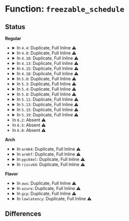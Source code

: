 # Function: <code>freezable_schedule</code>

## Status
<b>Regular</b>
<ul>
<li>
<details>
<summary>In <code>4.4</code>: Duplicate, Full Inline ⚠️</summary>

**Collision:** Static Duplication

**Inline:** Full

**Transformation:** False

**Instances:**

```
In kernel/exit.c (ffffffff81083a6b)
Location: include/linux/freezer.h:168
Inline: True
Inline callers:
  - kernel/exit.c:do_exit
```
```
In kernel/signal.c (ffffffff8108ebc9)
Location: include/linux/freezer.h:168
Inline: True
Inline callers:
  - kernel/signal.c:ptrace_stop
  - kernel/signal.c:do_signal_stop
```
```
In kernel/time/hrtimer.c (ffffffff81823691)
Location: include/linux/freezer.h:168
Inline: True
Inline callers:
  - kernel/time/hrtimer.c:do_nanosleep
```
```
In kernel/futex.c (ffffffff811000fd)
Location: include/linux/freezer.h:168
Inline: True
Inline callers:
  - kernel/futex.c:futex_wait_queue_me
```
</details>
</li>
<li>
<details>
<summary>In <code>4.8</code>: Duplicate, Full Inline ⚠️</summary>

**Collision:** Static Duplication

**Inline:** Full

**Transformation:** False

**Instances:**

```
In kernel/exit.c (ffffffff81086b86)
Location: include/linux/freezer.h:168
Inline: True
Inline callers:
  - kernel/exit.c:do_exit
```
```
In kernel/signal.c (ffffffff81091f0f)
Location: include/linux/freezer.h:168
Inline: True
Inline callers:
  - kernel/signal.c:do_signal_stop
  - kernel/signal.c:ptrace_stop
```
```
In kernel/time/hrtimer.c (ffffffff8189e301)
Location: include/linux/freezer.h:168
Inline: True
Inline callers:
  - kernel/time/hrtimer.c:do_nanosleep
```
```
In kernel/futex.c (ffffffff811070ff)
Location: include/linux/freezer.h:168
Inline: True
Inline callers:
  - kernel/futex.c:futex_wait_queue_me
```
</details>
</li>
<li>
<details>
<summary>In <code>4.10</code>: Duplicate, Full Inline ⚠️</summary>

**Collision:** Static Duplication

**Inline:** Full

**Transformation:** False

**Instances:**

```
In kernel/exit.c (ffffffff8108baef)
Location: include/linux/freezer.h:168
Inline: True
Inline callers:
  - kernel/exit.c:do_exit
```
```
In kernel/signal.c (ffffffff81096ea0)
Location: include/linux/freezer.h:168
Inline: True
Inline callers:
  - kernel/signal.c:do_signal_stop
  - kernel/signal.c:ptrace_stop
```
```
In kernel/time/hrtimer.c (ffffffff818d31a2)
Location: include/linux/freezer.h:168
Inline: True
Inline callers:
  - kernel/time/hrtimer.c:do_nanosleep
```
```
In kernel/futex.c (ffffffff8110e8bf)
Location: include/linux/freezer.h:168
Inline: True
Inline callers:
  - kernel/futex.c:futex_wait_queue_me
```
</details>
</li>
<li>
<details>
<summary>In <code>4.13</code>: Duplicate, Full Inline ⚠️</summary>

**Collision:** Static Duplication

**Inline:** Full

**Transformation:** False

**Instances:**

```
In kernel/exit.c (ffffffff81088ca8)
Location: include/linux/freezer.h:168
Inline: True
Inline callers:
  - kernel/exit.c:do_exit
```
```
In kernel/signal.c (ffffffff810941e2)
Location: include/linux/freezer.h:168
Inline: True
Inline callers:
  - kernel/signal.c:do_signal_stop
  - kernel/signal.c:ptrace_stop
```
```
In kernel/time/hrtimer.c (ffffffff8190a325)
Location: include/linux/freezer.h:168
Inline: True
Inline callers:
  - kernel/time/hrtimer.c:do_nanosleep
```
```
In kernel/futex.c (ffffffff8110fdb5)
Location: include/linux/freezer.h:168
Inline: True
Inline callers:
  - kernel/futex.c:futex_wait_queue_me
```
</details>
</li>
<li>
<details>
<summary>In <code>4.15</code>: Duplicate, Full Inline ⚠️</summary>

**Collision:** Static Duplication

**Inline:** Full

**Transformation:** False

**Instances:**

```
In kernel/exit.c (ffffffff8108f9eb)
Location: include/linux/freezer.h:169
Inline: True
Inline callers:
  - kernel/exit.c:do_exit
```
```
In kernel/signal.c (ffffffff8109b07b)
Location: include/linux/freezer.h:169
Inline: True
Inline callers:
  - kernel/signal.c:do_signal_stop
  - kernel/signal.c:ptrace_stop
```
```
In kernel/time/hrtimer.c (ffffffff8199466b)
Location: include/linux/freezer.h:169
Inline: True
Inline callers:
  - kernel/time/hrtimer.c:do_nanosleep
```
```
In kernel/futex.c (ffffffff8111b0a5)
Location: include/linux/freezer.h:169
Inline: True
Inline callers:
  - kernel/futex.c:futex_wait_queue_me
```
</details>
</li>
<li>
<details>
<summary>In <code>4.18</code>: Duplicate, Full Inline ⚠️</summary>

**Collision:** Static Duplication

**Inline:** Full

**Transformation:** False

**Instances:**

```
In kernel/exit.c (ffffffff8109353a)
Location: include/linux/freezer.h:169
Inline: True
Inline callers:
  - kernel/exit.c:do_exit
```
```
In kernel/signal.c (ffffffff8109efc4)
Location: include/linux/freezer.h:169
Inline: True
Inline callers:
  - kernel/signal.c:do_signal_stop
  - kernel/signal.c:ptrace_stop
```
```
In kernel/time/hrtimer.c (ffffffff819f0bf8)
Location: include/linux/freezer.h:169
Inline: True
Inline callers:
  - kernel/time/hrtimer.c:do_nanosleep
```
```
In kernel/futex.c (ffffffff811281ef)
Location: include/linux/freezer.h:169
Inline: True
Inline callers:
  - kernel/futex.c:futex_wait_queue_me
```
</details>
</li>
<li>
<details>
<summary>In <code>5.0</code>: Duplicate, Full Inline ⚠️</summary>

**Collision:** Static Duplication

**Inline:** Full

**Transformation:** False

**Instances:**

```
In kernel/exit.c (ffffffff8109b7f9)
Location: include/linux/freezer.h:169
Inline: True
Inline callers:
  - kernel/exit.c:do_exit
```
```
In kernel/signal.c (ffffffff810a7286)
Location: include/linux/freezer.h:169
Inline: True
Inline callers:
  - kernel/signal.c:do_signal_stop
  - kernel/signal.c:ptrace_stop
```
```
In kernel/time/hrtimer.c (ffffffff81a2bf78)
Location: include/linux/freezer.h:169
Inline: True
Inline callers:
  - kernel/time/hrtimer.c:do_nanosleep
```
```
In kernel/futex.c (ffffffff81133acf)
Location: include/linux/freezer.h:169
Inline: True
Inline callers:
  - kernel/futex.c:futex_wait_queue_me
```
</details>
</li>
<li>
<details>
<summary>In <code>5.3</code>: Duplicate, Full Inline ⚠️</summary>

**Collision:** Static Duplication

**Inline:** Full

**Transformation:** False

**Instances:**

```
In kernel/exit.c (ffffffff8109fe71)
Location: include/linux/freezer.h:169
Inline: True
Inline callers:
  - kernel/exit.c:do_exit
```
```
In kernel/signal.c (ffffffff810aeff1)
Location: include/linux/freezer.h:169
Inline: True
Inline callers:
  - kernel/signal.c:get_signal
  - kernel/signal.c:do_signal_stop
  - kernel/signal.c:ptrace_stop
```
```
In kernel/time/hrtimer.c (ffffffff81a9c132)
Location: include/linux/freezer.h:169
Inline: True
Inline callers:
  - kernel/time/hrtimer.c:do_nanosleep
```
```
In kernel/futex.c (ffffffff8113ea2f)
Location: include/linux/freezer.h:169
Inline: True
Inline callers:
  - kernel/futex.c:futex_wait_queue_me
```
```
In kernel/audit.c (ffffffff81168e43)
Location: include/linux/freezer.h:169
Inline: True
Inline callers:
  - kernel/audit.c:kauditd_thread
```
```
In mm/oom_kill.c (ffffffff8121cb49)
Location: include/linux/freezer.h:169
Inline: True
Inline callers:
  - mm/oom_kill.c:oom_reaper
```
```
In mm/compaction.c (ffffffff812478b8)
Location: include/linux/freezer.h:169
Inline: True
Inline callers:
  - mm/compaction.c:kcompactd
```
```
In mm/ksm.c (ffffffff812922a4)
Location: include/linux/freezer.h:169
Inline: True
Inline callers:
  - mm/ksm.c:ksm_scan_thread
```
```
In mm/khugepaged.c (ffffffff812ac6d1)
Location: include/linux/freezer.h:169
Inline: True
Inline callers:
  - mm/khugepaged.c:khugepaged
```
```
In fs/ecryptfs/kthread.c (ffffffff814015e3)
Location: include/linux/freezer.h:169
Inline: True
Inline callers:
  - fs/ecryptfs/kthread.c:ecryptfs_threadfn
```
```
In drivers/char/virtio_console.c (ffffffff8169ed95)
Location: include/linux/freezer.h:169
Inline: True
Inline callers:
  - drivers/char/virtio_console.c:wait_port_writable
  - drivers/char/virtio_console.c:port_fops_read
```
</details>
</li>
<li>
<details>
<summary>In <code>5.4</code>: Duplicate, Full Inline ⚠️</summary>

**Collision:** Static Duplication

**Inline:** Full

**Transformation:** False

**Instances:**

```
In kernel/exit.c (ffffffff810a64ef)
Location: include/linux/freezer.h:169
Inline: True
Inline callers:
  - kernel/exit.c:do_exit
```
```
In kernel/signal.c (ffffffff810b5608)
Location: include/linux/freezer.h:169
Inline: True
Inline callers:
  - kernel/signal.c:get_signal
  - kernel/signal.c:do_signal_stop
  - kernel/signal.c:ptrace_stop
```
```
In kernel/time/hrtimer.c (ffffffff81ad3a89)
Location: include/linux/freezer.h:169
Inline: True
Inline callers:
  - kernel/time/hrtimer.c:do_nanosleep
```
```
In kernel/futex.c (ffffffff8114a9a4)
Location: include/linux/freezer.h:169
Inline: True
Inline callers:
  - kernel/futex.c:futex_wait_queue_me
```
```
In kernel/audit.c (ffffffff81174ce3)
Location: include/linux/freezer.h:169
Inline: True
Inline callers:
  - kernel/audit.c:kauditd_thread
```
```
In mm/oom_kill.c (ffffffff8122a529)
Location: include/linux/freezer.h:169
Inline: True
Inline callers:
  - mm/oom_kill.c:oom_reaper
```
```
In mm/compaction.c (ffffffff81255d18)
Location: include/linux/freezer.h:169
Inline: True
Inline callers:
  - mm/compaction.c:kcompactd
```
```
In mm/ksm.c (ffffffff812a2024)
Location: include/linux/freezer.h:169
Inline: True
Inline callers:
  - mm/ksm.c:ksm_scan_thread
```
```
In mm/khugepaged.c (ffffffff812bec05)
Location: include/linux/freezer.h:169
Inline: True
Inline callers:
  - mm/khugepaged.c:khugepaged
```
```
In fs/ecryptfs/kthread.c (ffffffff8141b4d3)
Location: include/linux/freezer.h:169
Inline: True
Inline callers:
  - fs/ecryptfs/kthread.c:ecryptfs_threadfn
```
```
In drivers/char/virtio_console.c (ffffffff816c1b25)
Location: include/linux/freezer.h:169
Inline: True
Inline callers:
  - drivers/char/virtio_console.c:wait_port_writable
  - drivers/char/virtio_console.c:port_fops_read
```
</details>
</li>
<li>
<details>
<summary>In <code>5.8</code>: Duplicate, Full Inline ⚠️</summary>

**Collision:** Static Duplication

**Inline:** Full

**Transformation:** False

**Instances:**

```
In kernel/exit.c (ffffffff810adf59)
Location: include/linux/freezer.h:169
Inline: True
Inline callers:
  - kernel/exit.c:exit_mm
```
```
In kernel/signal.c (ffffffff810be2c6)
Location: include/linux/freezer.h:169
Inline: True
Inline callers:
  - kernel/signal.c:get_signal
  - kernel/signal.c:do_signal_stop
  - kernel/signal.c:ptrace_stop
```
```
In kernel/time/hrtimer.c (ffffffff81bcb9f3)
Location: include/linux/freezer.h:169
Inline: True
Inline callers:
  - kernel/time/hrtimer.c:do_nanosleep
```
```
In kernel/futex.c (ffffffff8115b5c4)
Location: include/linux/freezer.h:169
Inline: True
Inline callers:
  - kernel/futex.c:futex_wait_queue_me
```
```
In kernel/audit.c (ffffffff81186d7a)
Location: include/linux/freezer.h:169
Inline: True
Inline callers:
  - kernel/audit.c:kauditd_thread
```
```
In mm/oom_kill.c (ffffffff812574b9)
Location: include/linux/freezer.h:169
Inline: True
Inline callers:
  - mm/oom_kill.c:oom_reaper
```
```
In mm/compaction.c (ffffffff81284408)
Location: include/linux/freezer.h:169
Inline: True
Inline callers:
  - mm/compaction.c:kcompactd
```
```
In mm/ksm.c (ffffffff812d68dd)
Location: include/linux/freezer.h:169
Inline: True
Inline callers:
  - mm/ksm.c:ksm_scan_thread
```
```
In mm/khugepaged.c (ffffffff812effe8)
Location: include/linux/freezer.h:169
Inline: True
Inline callers:
  - mm/khugepaged.c:khugepaged_wait_work
```
```
In fs/ecryptfs/kthread.c (ffffffff81469fc8)
Location: include/linux/freezer.h:169
Inline: True
Inline callers:
  - fs/ecryptfs/kthread.c:ecryptfs_threadfn
```
```
In drivers/char/virtio_console.c (ffffffff8177724a)
Location: include/linux/freezer.h:169
Inline: True
Inline callers:
  - drivers/char/virtio_console.c:wait_port_writable
  - drivers/char/virtio_console.c:port_fops_read
```
</details>
</li>
<li>
<details>
<summary>In <code>5.11</code>: Duplicate, Full Inline ⚠️</summary>

**Collision:** Static Duplication

**Inline:** Full

**Transformation:** False

**Instances:**

```
In arch/x86/kernel/cpu/sgx/main.c (ffffffff81068f05)
Location: include/linux/freezer.h:169
Inline: True
Inline callers:
  - arch/x86/kernel/cpu/sgx/main.c:ksgxd
```
```
In kernel/exit.c (ffffffff810a95ea)
Location: include/linux/freezer.h:169
Inline: True
Inline callers:
  - kernel/exit.c:exit_mm
```
```
In kernel/signal.c (ffffffff810b95ba)
Location: include/linux/freezer.h:169
Inline: True
Inline callers:
  - kernel/signal.c:get_signal
  - kernel/signal.c:do_signal_stop
  - kernel/signal.c:ptrace_stop
```
```
In kernel/time/hrtimer.c (ffffffff81c44873)
Location: include/linux/freezer.h:169
Inline: True
Inline callers:
  - kernel/time/hrtimer.c:do_nanosleep
```
```
In kernel/futex.c (ffffffff811576f4)
Location: include/linux/freezer.h:169
Inline: True
Inline callers:
  - kernel/futex.c:futex_wait_queue_me
```
```
In kernel/audit.c (ffffffff811840ae)
Location: include/linux/freezer.h:169
Inline: True
Inline callers:
  - kernel/audit.c:kauditd_thread
```
```
In mm/oom_kill.c (ffffffff81262099)
Location: include/linux/freezer.h:169
Inline: True
Inline callers:
  - mm/oom_kill.c:oom_reaper
```
```
In mm/ksm.c (ffffffff812e241a)
Location: include/linux/freezer.h:169
Inline: True
Inline callers:
  - mm/ksm.c:ksm_scan_thread
```
```
In mm/khugepaged.c (ffffffff812fb7a8)
Location: include/linux/freezer.h:169
Inline: True
Inline callers:
  - mm/khugepaged.c:khugepaged_wait_work
```
```
In fs/ecryptfs/kthread.c (ffffffff81484a38)
Location: include/linux/freezer.h:169
Inline: True
Inline callers:
  - fs/ecryptfs/kthread.c:ecryptfs_threadfn
```
```
In drivers/char/virtio_console.c (ffffffff81791f7a)
Location: include/linux/freezer.h:169
Inline: True
Inline callers:
  - drivers/char/virtio_console.c:wait_port_writable
  - drivers/char/virtio_console.c:port_fops_read
```
</details>
</li>
<li>
<details>
<summary>In <code>5.13</code>: Duplicate, Full Inline ⚠️</summary>

**Collision:** Static Duplication

**Inline:** Full

**Transformation:** False

**Instances:**

```
In arch/x86/kernel/cpu/sgx/main.c (ffffffff81069025)
Location: include/linux/freezer.h:169
Inline: True
Inline callers:
  - arch/x86/kernel/cpu/sgx/main.c:ksgxd
```
```
In kernel/exit.c (ffffffff810aa62a)
Location: include/linux/freezer.h:169
Inline: True
Inline callers:
  - kernel/exit.c:exit_mm
```
```
In kernel/signal.c (ffffffff810bad62)
Location: include/linux/freezer.h:169
Inline: True
Inline callers:
  - kernel/signal.c:get_signal
  - kernel/signal.c:do_signal_stop
  - kernel/signal.c:ptrace_stop
```
```
In kernel/time/hrtimer.c (ffffffff81c37ae3)
Location: include/linux/freezer.h:169
Inline: True
Inline callers:
  - kernel/time/hrtimer.c:do_nanosleep
```
```
In kernel/futex.c (ffffffff81158b43)
Location: include/linux/freezer.h:169
Inline: True
Inline callers:
  - kernel/futex.c:futex_wait_queue_me
```
```
In kernel/audit.c (ffffffff81184fda)
Location: include/linux/freezer.h:169
Inline: True
Inline callers:
  - kernel/audit.c:kauditd_thread
```
```
In mm/oom_kill.c (ffffffff812669df)
Location: include/linux/freezer.h:169
Inline: True
Inline callers:
  - mm/oom_kill.c:oom_reaper
```
```
In mm/ksm.c (ffffffff812e9bac)
Location: include/linux/freezer.h:169
Inline: True
Inline callers:
  - mm/ksm.c:ksm_scan_thread
```
```
In mm/khugepaged.c (ffffffff81302578)
Location: include/linux/freezer.h:169
Inline: True
Inline callers:
  - mm/khugepaged.c:khugepaged_wait_work
```
```
In fs/ecryptfs/kthread.c (ffffffff8148a4e8)
Location: include/linux/freezer.h:169
Inline: True
Inline callers:
  - fs/ecryptfs/kthread.c:ecryptfs_threadfn
```
```
In drivers/char/virtio_console.c (ffffffff817749fa)
Location: include/linux/freezer.h:169
Inline: True
Inline callers:
  - drivers/char/virtio_console.c:wait_port_writable
  - drivers/char/virtio_console.c:port_fops_read
```
</details>
</li>
<li>
<details>
<summary>In <code>5.15</code>: Duplicate, Full Inline ⚠️</summary>

**Collision:** Static Duplication

**Inline:** Full

**Transformation:** False

**Instances:**

```
In arch/x86/kernel/cpu/sgx/main.c (ffffffff810739d7)
Location: include/linux/freezer.h:169
Inline: True
Inline callers:
  - arch/x86/kernel/cpu/sgx/main.c:ksgxd
```
```
In kernel/exit.c (ffffffff810bc166)
Location: include/linux/freezer.h:169
Inline: True
Inline callers:
  - kernel/exit.c:exit_mm
```
```
In kernel/signal.c (ffffffff810cd5cc)
Location: include/linux/freezer.h:169
Inline: True
Inline callers:
  - kernel/signal.c:get_signal
  - kernel/signal.c:do_signal_stop
  - kernel/signal.c:ptrace_stop
```
```
In kernel/time/hrtimer.c (ffffffff81d56358)
Location: include/linux/freezer.h:169
Inline: True
Inline callers:
  - kernel/time/hrtimer.c:do_nanosleep
```
```
In kernel/futex.c (ffffffff8117da20)
Location: include/linux/freezer.h:169
Inline: True
Inline callers:
  - kernel/futex.c:futex_wait_queue_me
```
```
In kernel/audit.c (ffffffff811ad3ca)
Location: include/linux/freezer.h:169
Inline: True
Inline callers:
  - kernel/audit.c:kauditd_thread
```
```
In mm/oom_kill.c (ffffffff812a2faf)
Location: include/linux/freezer.h:169
Inline: True
Inline callers:
  - mm/oom_kill.c:oom_reaper
```
```
In mm/ksm.c (ffffffff81331adc)
Location: include/linux/freezer.h:169
Inline: True
Inline callers:
  - mm/ksm.c:ksm_scan_thread
```
```
In mm/khugepaged.c (ffffffff8134c2e8)
Location: include/linux/freezer.h:169
Inline: True
Inline callers:
  - mm/khugepaged.c:khugepaged_wait_work
```
```
In fs/ecryptfs/kthread.c (ffffffff814e1ce8)
Location: include/linux/freezer.h:169
Inline: True
Inline callers:
  - fs/ecryptfs/kthread.c:ecryptfs_threadfn
```
```
In drivers/char/virtio_console.c (ffffffff817f9d27)
Location: include/linux/freezer.h:169
Inline: True
Inline callers:
  - drivers/char/virtio_console.c:wait_port_writable
  - drivers/char/virtio_console.c:port_fops_read
```
</details>
</li>
<li>
<details>
<summary>In <code>5.19</code>: Duplicate, Full Inline ⚠️</summary>

**Collision:** Static Duplication

**Inline:** Full

**Transformation:** False

**Instances:**

```
In arch/x86/kernel/cpu/sgx/main.c (ffffffff81081ec9)
Location: include/linux/freezer.h:169
Inline: True
Inline callers:
  - arch/x86/kernel/cpu/sgx/main.c:ksgxd
```
```
In kernel/exit.c (ffffffff810d2dc6)
Location: include/linux/freezer.h:169
Inline: True
Inline callers:
  - kernel/exit.c:do_exit
```
```
In kernel/signal.c (ffffffff810e5531)
Location: include/linux/freezer.h:169
Inline: True
Inline callers:
  - kernel/signal.c:get_signal
  - kernel/signal.c:do_signal_stop
```
```
In kernel/time/hrtimer.c (ffffffff81f28566)
Location: include/linux/freezer.h:169
Inline: True
Inline callers:
  - kernel/time/hrtimer.c:do_nanosleep
```
```
In kernel/futex/waitwake.c (ffffffff811b7414)
Location: include/linux/freezer.h:169
Inline: True
Inline callers:
  - kernel/futex/waitwake.c:futex_wait_multiple
  - kernel/futex/waitwake.c:futex_wait_queue
```
```
In kernel/audit.c (ffffffff811df0c1)
Location: include/linux/freezer.h:169
Inline: True
Inline callers:
  - kernel/audit.c:kauditd_thread
```
```
In mm/oom_kill.c (ffffffff812fae0f)
Location: include/linux/freezer.h:169
Inline: True
Inline callers:
  - mm/oom_kill.c:oom_reaper
```
```
In mm/ksm.c (ffffffff813a2b42)
Location: include/linux/freezer.h:169
Inline: True
Inline callers:
  - mm/ksm.c:ksm_scan_thread
```
```
In mm/khugepaged.c (ffffffff813c3a2b)
Location: include/linux/freezer.h:169
Inline: True
Inline callers:
  - mm/khugepaged.c:khugepaged_wait_work
```
```
In fs/ecryptfs/kthread.c (ffffffff8156fefd)
Location: include/linux/freezer.h:169
Inline: True
Inline callers:
  - fs/ecryptfs/kthread.c:ecryptfs_threadfn
```
```
In drivers/char/virtio_console.c (ffffffff81938819)
Location: include/linux/freezer.h:169
Inline: True
Inline callers:
  - drivers/char/virtio_console.c:wait_port_writable
  - drivers/char/virtio_console.c:port_fops_read
```
</details>
</li>
<li>
In <code>6.2</code>: Absent ⚠️
</li>
<li>
In <code>6.5</code>: Absent ⚠️
</li>
<li>
In <code>6.8</code>: Absent ⚠️
</li>
</ul>
<b>Arch</b>
<ul>
<li>
<details>
<summary>In <code>arm64</code>: Duplicate, Full Inline ⚠️</summary>

**Collision:** Static Duplication

**Inline:** Full

**Transformation:** False

**Instances:**

```
In kernel/exit.c (ffff8000100fd46c)
Location: include/linux/freezer.h:169
Inline: True
Inline callers:
  - kernel/exit.c:do_exit
```
```
In kernel/signal.c (ffff800010111754)
Location: include/linux/freezer.h:169
Inline: True
Inline callers:
  - kernel/signal.c:get_signal
  - kernel/signal.c:do_signal_stop
  - kernel/signal.c:ptrace_stop
```
```
In kernel/time/hrtimer.c (ffff800010da6614)
Location: include/linux/freezer.h:169
Inline: True
Inline callers:
  - kernel/time/hrtimer.c:do_nanosleep
```
```
In kernel/futex.c (ffff8000101b66cc)
Location: include/linux/freezer.h:169
Inline: True
Inline callers:
  - kernel/futex.c:futex_wait_queue_me
```
```
In kernel/audit.c (ffff8000101e9968)
Location: include/linux/freezer.h:169
Inline: True
Inline callers:
  - kernel/audit.c:kauditd_thread
```
```
In mm/oom_kill.c (ffff8000102b8508)
Location: include/linux/freezer.h:169
Inline: True
Inline callers:
  - mm/oom_kill.c:oom_reaper
```
```
In mm/compaction.c (ffff8000102ed298)
Location: include/linux/freezer.h:169
Inline: True
Inline callers:
  - mm/compaction.c:kcompactd
```
```
In mm/ksm.c (ffff800010341874)
Location: include/linux/freezer.h:169
Inline: True
Inline callers:
  - mm/ksm.c:ksm_scan_thread
```
```
In mm/khugepaged.c (ffff800010360034)
Location: include/linux/freezer.h:169
Inline: True
Inline callers:
  - mm/khugepaged.c:khugepaged
```
```
In fs/ecryptfs/kthread.c (ffff8000104fc908)
Location: include/linux/freezer.h:169
Inline: True
Inline callers:
  - fs/ecryptfs/kthread.c:ecryptfs_threadfn
```
```
In drivers/char/virtio_console.c (ffff8000108b3e98)
Location: include/linux/freezer.h:169
Inline: True
Inline callers:
  - drivers/char/virtio_console.c:wait_port_writable
  - drivers/char/virtio_console.c:port_fops_read
```
</details>
</li>
<li>
<details>
<summary>In <code>armhf</code>: Duplicate, Full Inline ⚠️</summary>

**Collision:** Static Duplication

**Inline:** Full

**Transformation:** False

**Instances:**

```
In kernel/exit.c (c035a5c4)
Location: include/linux/freezer.h:169
Inline: True
Inline callers:
  - kernel/exit.c:do_exit
```
```
In kernel/signal.c (c036908c)
Location: include/linux/freezer.h:169
Inline: True
Inline callers:
  - kernel/signal.c:get_signal
  - kernel/signal.c:do_signal_stop
  - kernel/signal.c:ptrace_stop
```
```
In kernel/time/hrtimer.c (c0e9e39c)
Location: include/linux/freezer.h:169
Inline: True
Inline callers:
  - kernel/time/hrtimer.c:do_nanosleep
```
```
In kernel/futex.c (c04011f0)
Location: include/linux/freezer.h:169
Inline: True
Inline callers:
  - kernel/futex.c:futex_wait_queue_me
```
```
In kernel/audit.c (c042980c)
Location: include/linux/freezer.h:169
Inline: True
Inline callers:
  - kernel/audit.c:kauditd_thread
```
```
In mm/oom_kill.c (c04e4cc8)
Location: include/linux/freezer.h:169
Inline: True
Inline callers:
  - mm/oom_kill.c:oom_reaper
```
```
In mm/compaction.c (c051115c)
Location: include/linux/freezer.h:169
Inline: True
Inline callers:
  - mm/compaction.c:kcompactd
```
```
In mm/ksm.c (c05477f0)
Location: include/linux/freezer.h:169
Inline: True
Inline callers:
  - mm/ksm.c:ksm_scan_thread
```
```
In fs/ecryptfs/kthread.c (c06b9f6c)
Location: include/linux/freezer.h:169
Inline: True
Inline callers:
  - fs/ecryptfs/kthread.c:ecryptfs_threadfn
```
```
In drivers/char/virtio_console.c (c09aef70)
Location: include/linux/freezer.h:169
Inline: True
Inline callers:
  - drivers/char/virtio_console.c:wait_port_writable
  - drivers/char/virtio_console.c:port_fops_read
```
</details>
</li>
<li>
<details>
<summary>In <code>ppc64el</code>: Duplicate, Full Inline ⚠️</summary>

**Collision:** Static Duplication

**Inline:** Full

**Transformation:** False

**Instances:**

```
In kernel/exit.c (c000000000144330)
Location: include/linux/freezer.h:169
Inline: True
Inline callers:
  - kernel/exit.c:do_exit
```
```
In kernel/signal.c (c0000000001592e0)
Location: include/linux/freezer.h:169
Inline: True
Inline callers:
  - kernel/signal.c:get_signal
  - kernel/signal.c:do_signal_stop
  - kernel/signal.c:ptrace_stop
```
```
In kernel/time/hrtimer.c (c000000000ee8dc8)
Location: include/linux/freezer.h:169
Inline: True
Inline callers:
  - kernel/time/hrtimer.c:do_nanosleep
```
```
In kernel/futex.c (c00000000021c070)
Location: include/linux/freezer.h:169
Inline: True
Inline callers:
  - kernel/futex.c:futex_wait_queue_me
```
```
In kernel/audit.c (c00000000025a878)
Location: include/linux/freezer.h:169
Inline: True
Inline callers:
  - kernel/audit.c:kauditd_thread
```
```
In mm/oom_kill.c (c000000000370704)
Location: include/linux/freezer.h:169
Inline: True
Inline callers:
  - mm/oom_kill.c:oom_reaper
```
```
In mm/compaction.c (c0000000003b0ee8)
Location: include/linux/freezer.h:169
Inline: True
Inline callers:
  - mm/compaction.c:kcompactd
```
```
In mm/ksm.c (c00000000041ef48)
Location: include/linux/freezer.h:169
Inline: True
Inline callers:
  - mm/ksm.c:ksm_scan_thread
```
```
In mm/khugepaged.c (c00000000044b644)
Location: include/linux/freezer.h:169
Inline: True
Inline callers:
  - mm/khugepaged.c:khugepaged
```
```
In fs/ecryptfs/kthread.c (c00000000063f8bc)
Location: include/linux/freezer.h:169
Inline: True
Inline callers:
  - fs/ecryptfs/kthread.c:ecryptfs_threadfn
```
```
In drivers/char/virtio_console.c (c00000000094d700)
Location: include/linux/freezer.h:169
Inline: True
Inline callers:
  - drivers/char/virtio_console.c:wait_port_writable
  - drivers/char/virtio_console.c:port_fops_read
```
</details>
</li>
<li>
<details>
<summary>In <code>riscv64</code>: Duplicate, Full Inline ⚠️</summary>

**Collision:** Static Duplication

**Inline:** Full

**Transformation:** False

**Instances:**

```
In kernel/exit.c (ffffffe0000c5cc2)
Location: include/linux/freezer.h:169
Inline: True
Inline callers:
  - kernel/exit.c:do_exit
```
```
In kernel/signal.c (ffffffe0000d1174)
Location: include/linux/freezer.h:169
Inline: True
Inline callers:
  - kernel/signal.c:get_signal
  - kernel/signal.c:do_signal_stop
  - kernel/signal.c:ptrace_stop
```
```
In kernel/time/hrtimer.c (ffffffe0008c89fe)
Location: include/linux/freezer.h:169
Inline: True
Inline callers:
  - kernel/time/hrtimer.c:do_nanosleep
```
```
In kernel/futex.c (ffffffe00013cb9e)
Location: include/linux/freezer.h:169
Inline: True
Inline callers:
  - kernel/futex.c:futex_wait_queue_me
```
```
In kernel/audit.c (ffffffe00015e512)
Location: include/linux/freezer.h:169
Inline: True
Inline callers:
  - kernel/audit.c:kauditd_thread
```
```
In mm/oom_kill.c (ffffffe0001dc18c)
Location: include/linux/freezer.h:169
Inline: True
Inline callers:
  - mm/oom_kill.c:oom_reaper
```
```
In mm/compaction.c (ffffffe000201826)
Location: include/linux/freezer.h:169
Inline: True
Inline callers:
  - mm/compaction.c:kcompactd
```
```
In mm/ksm.c (ffffffe000235be8)
Location: include/linux/freezer.h:169
Inline: True
Inline callers:
  - mm/ksm.c:ksm_scan_thread
```
```
In fs/ecryptfs/kthread.c (ffffffe00036aeee)
Location: include/linux/freezer.h:169
Inline: True
Inline callers:
  - fs/ecryptfs/kthread.c:ecryptfs_threadfn
```
```
In drivers/char/virtio_console.c (ffffffe000565d2a)
Location: include/linux/freezer.h:169
Inline: True
Inline callers:
  - drivers/char/virtio_console.c:wait_port_writable
  - drivers/char/virtio_console.c:port_fops_read
```
</details>
</li>
</ul>
<b>Flavor</b>
<ul>
<li>
<details>
<summary>In <code>aws</code>: Duplicate, Full Inline ⚠️</summary>

**Collision:** Static Duplication

**Inline:** Full

**Transformation:** False

**Instances:**

```
In kernel/exit.c (ffffffff8109fe0f)
Location: include/linux/freezer.h:169
Inline: True
Inline callers:
  - kernel/exit.c:do_exit
```
```
In kernel/signal.c (ffffffff810af978)
Location: include/linux/freezer.h:169
Inline: True
Inline callers:
  - kernel/signal.c:get_signal
  - kernel/signal.c:do_signal_stop
  - kernel/signal.c:ptrace_stop
```
```
In kernel/time/hrtimer.c (ffffffff81a728f9)
Location: include/linux/freezer.h:169
Inline: True
Inline callers:
  - kernel/time/hrtimer.c:do_nanosleep
```
```
In kernel/futex.c (ffffffff81142fc4)
Location: include/linux/freezer.h:169
Inline: True
Inline callers:
  - kernel/futex.c:futex_wait_queue_me
```
```
In kernel/audit.c (ffffffff8116d303)
Location: include/linux/freezer.h:169
Inline: True
Inline callers:
  - kernel/audit.c:kauditd_thread
```
```
In mm/oom_kill.c (ffffffff81222b79)
Location: include/linux/freezer.h:169
Inline: True
Inline callers:
  - mm/oom_kill.c:oom_reaper
```
```
In mm/compaction.c (ffffffff8124e368)
Location: include/linux/freezer.h:169
Inline: True
Inline callers:
  - mm/compaction.c:kcompactd
```
```
In mm/ksm.c (ffffffff8129a604)
Location: include/linux/freezer.h:169
Inline: True
Inline callers:
  - mm/ksm.c:ksm_scan_thread
```
```
In mm/khugepaged.c (ffffffff812b71e5)
Location: include/linux/freezer.h:169
Inline: True
Inline callers:
  - mm/khugepaged.c:khugepaged
```
```
In fs/ecryptfs/kthread.c (ffffffff81413ab3)
Location: include/linux/freezer.h:169
Inline: True
Inline callers:
  - fs/ecryptfs/kthread.c:ecryptfs_threadfn
```
```
In drivers/char/virtio_console.c (ffffffff81687575)
Location: include/linux/freezer.h:169
Inline: True
Inline callers:
  - drivers/char/virtio_console.c:wait_port_writable
  - drivers/char/virtio_console.c:port_fops_read
```
</details>
</li>
<li>
<details>
<summary>In <code>azure</code>: Duplicate, Full Inline ⚠️</summary>

**Collision:** Static Duplication

**Inline:** Full

**Transformation:** False

**Instances:**

```
In kernel/exit.c (ffffffff8108e83f)
Location: include/linux/freezer.h:169
Inline: True
Inline callers:
  - kernel/exit.c:do_exit
```
```
In kernel/signal.c (ffffffff8109e298)
Location: include/linux/freezer.h:169
Inline: True
Inline callers:
  - kernel/signal.c:get_signal
  - kernel/signal.c:do_signal_stop
  - kernel/signal.c:ptrace_stop
```
```
In kernel/time/hrtimer.c (ffffffff81a2ecc9)
Location: include/linux/freezer.h:169
Inline: True
Inline callers:
  - kernel/time/hrtimer.c:do_nanosleep
```
```
In kernel/futex.c (ffffffff81136324)
Location: include/linux/freezer.h:169
Inline: True
Inline callers:
  - kernel/futex.c:futex_wait_queue_me
```
```
In kernel/audit.c (ffffffff811604a3)
Location: include/linux/freezer.h:169
Inline: True
Inline callers:
  - kernel/audit.c:kauditd_thread
```
```
In mm/oom_kill.c (ffffffff81215d29)
Location: include/linux/freezer.h:169
Inline: True
Inline callers:
  - mm/oom_kill.c:oom_reaper
```
```
In mm/compaction.c (ffffffff81241308)
Location: include/linux/freezer.h:169
Inline: True
Inline callers:
  - mm/compaction.c:kcompactd
```
```
In mm/ksm.c (ffffffff8128c1c4)
Location: include/linux/freezer.h:169
Inline: True
Inline callers:
  - mm/ksm.c:ksm_scan_thread
```
```
In mm/khugepaged.c (ffffffff812a83b5)
Location: include/linux/freezer.h:169
Inline: True
Inline callers:
  - mm/khugepaged.c:khugepaged
```
```
In fs/ecryptfs/kthread.c (ffffffff81404533)
Location: include/linux/freezer.h:169
Inline: True
Inline callers:
  - fs/ecryptfs/kthread.c:ecryptfs_threadfn
```
```
In drivers/char/virtio_console.c (ffffffff81665165)
Location: include/linux/freezer.h:169
Inline: True
Inline callers:
  - drivers/char/virtio_console.c:wait_port_writable
  - drivers/char/virtio_console.c:port_fops_read
```
</details>
</li>
<li>
<details>
<summary>In <code>gcp</code>: Duplicate, Full Inline ⚠️</summary>

**Collision:** Static Duplication

**Inline:** Full

**Transformation:** False

**Instances:**

```
In kernel/exit.c (ffffffff8109fdbf)
Location: include/linux/freezer.h:169
Inline: True
Inline callers:
  - kernel/exit.c:do_exit
```
```
In kernel/signal.c (ffffffff810aeed8)
Location: include/linux/freezer.h:169
Inline: True
Inline callers:
  - kernel/signal.c:get_signal
  - kernel/signal.c:do_signal_stop
  - kernel/signal.c:ptrace_stop
```
```
In kernel/time/hrtimer.c (ffffffff81aded09)
Location: include/linux/freezer.h:169
Inline: True
Inline callers:
  - kernel/time/hrtimer.c:do_nanosleep
```
```
In kernel/futex.c (ffffffff81140e74)
Location: include/linux/freezer.h:169
Inline: True
Inline callers:
  - kernel/futex.c:futex_wait_queue_me
```
```
In kernel/audit.c (ffffffff8116b0d3)
Location: include/linux/freezer.h:169
Inline: True
Inline callers:
  - kernel/audit.c:kauditd_thread
```
```
In mm/oom_kill.c (ffffffff81220919)
Location: include/linux/freezer.h:169
Inline: True
Inline callers:
  - mm/oom_kill.c:oom_reaper
```
```
In mm/compaction.c (ffffffff8124c108)
Location: include/linux/freezer.h:169
Inline: True
Inline callers:
  - mm/compaction.c:kcompactd
```
```
In mm/ksm.c (ffffffff81298414)
Location: include/linux/freezer.h:169
Inline: True
Inline callers:
  - mm/ksm.c:ksm_scan_thread
```
```
In mm/khugepaged.c (ffffffff812b4ff5)
Location: include/linux/freezer.h:169
Inline: True
Inline callers:
  - mm/khugepaged.c:khugepaged
```
```
In fs/ecryptfs/kthread.c (ffffffff81410e33)
Location: include/linux/freezer.h:169
Inline: True
Inline callers:
  - fs/ecryptfs/kthread.c:ecryptfs_threadfn
```
```
In drivers/char/virtio_console.c (ffffffff816b58b5)
Location: include/linux/freezer.h:169
Inline: True
Inline callers:
  - drivers/char/virtio_console.c:wait_port_writable
  - drivers/char/virtio_console.c:port_fops_read
```
</details>
</li>
<li>
<details>
<summary>In <code>lowlatency</code>: Duplicate, Full Inline ⚠️</summary>

**Collision:** Static Duplication

**Inline:** Full

**Transformation:** False

**Instances:**

```
In kernel/exit.c (ffffffff810a7d2f)
Location: include/linux/freezer.h:169
Inline: True
Inline callers:
  - kernel/exit.c:do_exit
```
```
In kernel/signal.c (ffffffff810b71a7)
Location: include/linux/freezer.h:169
Inline: True
Inline callers:
  - kernel/signal.c:get_signal
  - kernel/signal.c:do_signal_stop
  - kernel/signal.c:ptrace_stop
```
```
In kernel/time/hrtimer.c (ffffffff81aeb199)
Location: include/linux/freezer.h:169
Inline: True
Inline callers:
  - kernel/time/hrtimer.c:do_nanosleep
```
```
In kernel/futex.c (ffffffff8114d402)
Location: include/linux/freezer.h:169
Inline: True
Inline callers:
  - kernel/futex.c:futex_wait_queue_me
```
```
In kernel/audit.c (ffffffff811788d5)
Location: include/linux/freezer.h:169
Inline: True
Inline callers:
  - kernel/audit.c:kauditd_thread
```
```
In mm/oom_kill.c (ffffffff8122fa2c)
Location: include/linux/freezer.h:169
Inline: True
Inline callers:
  - mm/oom_kill.c:oom_reaper
```
```
In mm/compaction.c (ffffffff8125ba6c)
Location: include/linux/freezer.h:169
Inline: True
Inline callers:
  - mm/compaction.c:kcompactd
```
```
In mm/ksm.c (ffffffff812a80c3)
Location: include/linux/freezer.h:169
Inline: True
Inline callers:
  - mm/ksm.c:ksm_scan_thread
```
```
In mm/khugepaged.c (ffffffff812c4e20)
Location: include/linux/freezer.h:169
Inline: True
Inline callers:
  - mm/khugepaged.c:khugepaged
```
```
In fs/ecryptfs/kthread.c (ffffffff81426aac)
Location: include/linux/freezer.h:169
Inline: True
Inline callers:
  - fs/ecryptfs/kthread.c:ecryptfs_threadfn
```
```
In drivers/char/virtio_console.c (ffffffff816d0256)
Location: include/linux/freezer.h:169
Inline: True
Inline callers:
  - drivers/char/virtio_console.c:wait_port_writable
  - drivers/char/virtio_console.c:port_fops_read
```
</details>
</li>
</ul>

## Differences

